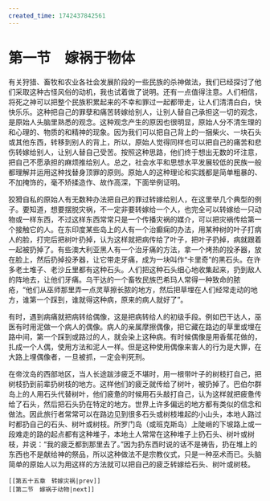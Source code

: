 ```yaml
---
created_time: 1742437842561
---
```

# 第一节　嫁祸于物体

有关狩猎、畜牧和农业各社会发展阶段的一些民族的杀神做法，我们已经探讨了他们采取这种古怪风俗的动机，我也试着做了说明。还有一点值得注意。人们相信，将死之神可以把整个民族积累起来的不幸和罪过一起都带走，让人们清清白白，快快乐乐。这种把自己的罪孽和痛苦转嫁给别人，让别人替自己承担这一切的观念，是原始人头脑里熟悉的观念。这种观念产生的原因也很明显，原始人分不清生理的和心理的、物质的和精神的现象。因为我们可以把自己背上的一捆柴火、一块石头或其他东西，转移到别人的背上，所以，原始人觉得同样也可以把自己的痛苦和悲伤转嫁给别人，让别人替自己受苦。按照这种思路，他们终于想出无数的坏注意，把自己不愿承担的麻烦推给别人。总之，社会水平和思想水平发展较低的民族一般都理解并运用这种找替身顶罪的原则。原始人的这种理论和实践都是简单粗暴的、不加掩饰的，毫不矫揉造作、故作高深，下面举例证明。

狡猾自私的原始人有无数种办法把自己的罪过转嫁给别人，在这里举几个典型的例子。要知道，想要摆脱灾祸，不一定非要转嫁给一个人，也完全可以转嫁给一只动物或一样东西，不过这样东西常常只是一个传播灾祸的媒介，可以把灾祸传给第一个接触它的人。在东印度某些岛上的人有一个治癫痫的办法，用某种树的叶子打病人的脸，打完后把树叶扔掉，认为这样就把病传给了叶子，把叶子扔掉，病就跟着一起被扔掉了。有些澳大利亚黑人有一个治牙痛的方法，拿一个烤热的投矛器，放在脸上，然后扔掉投矛器，让它带走牙痛，成为一块叫作“卡里奇”的黑石头。在许多老土堆子、老沙丘里都有这种石头。人们把这种石头细心地收集起来，扔到敌人的阵地去，让他们牙痛。乌干达的一个畜牧民族巴希玛人常得一种致命的脓疮，“他们从巫师那里弄一点灵草擦长脓的地方，然后把草埋在人们经常走动的地方，谁第一个踩到，谁就得这种病，原来的病人就好了”。

有时，遇到病痛就把病转给偶像，这是把病转给人的初级手段。例如巴干达人，巫医有时用泥做一个病人的偶像。病人的亲属摩擦偶像，把它藏在路边的草里或埋在路中间，第一个踩到或路过的人，就会染上这种病。有时候偶像是用香蕉花做的，扎成一个人偶，使用方法和泥人一样。但是这种使用偶像来害人的行为是大罪，在大路上埋偶像者，一旦被抓，一定会判死刑。

在帝汶岛的西部地区，当人长途跋涉疲乏不堪时，用一根带叶子的树枝打自己，把树枝扔到前辈扔树枝的地方。这样他们的疲乏就传给了树叶，被扔掉了。巴伯尔群岛上的人用石头代替树叶，他们疲惫的时候用石头敲打自己，认为这样就把疲惫传给了石头，然后把石头扔在特定的地方。世界上许多偏远的地方都有类似的信念和做法。因此旅行者常常可以在路边见到很多石头或树枝堆起的小山头，本地人路过时都扔自己的石头、树叶或树枝。所罗门岛（或班克斯岛）上陡峭的下坡路上或一段难走的路的起点都有这种堆子，本地土人常常在这种堆子上扔石头、树叶或树枝，并说：“我的疲乏都到那里去了。”因为扔东西时说的话不是祷告，扔在堆上的东西也不是献给神的祭品，所以这种做法不是宗教仪式，只是一种巫术而已。头脑简单的原始人以为用这样的方法就可以把自己的疲乏转嫁给石头、树叶或树枝。

```booknav
[[第五十五章　转嫁灾祸|prev]]
[[第二节　嫁祸于动物|next]]
```